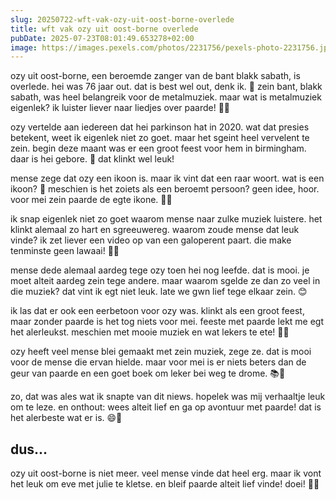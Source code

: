 ```yaml
---
slug: 20250722-wft-vak-ozy-uit-oost-borne-overlede
title: wft vak ozy uit oost-borne overlede
pubDate: 2025-07-23T08:01:49.653278+02:00
image: https://images.pexels.com/photos/2231756/pexels-photo-2231756.jpeg?auto=compress&cs=tinysrgb&dpr=2&h=650&w=940
---
```

ozy uit oost-borne, een beroemde zanger van de bant blakk sabath, is overlede. hei was 76 jaar out. dat is best wel out, denk ik. 🧓 zein bant, blakk sabath, was heel belangreik voor de metalmuziek. maar wat is metalmuziek eigenlek? ik luister liever naar liedjes over paarde! 🐴🎶

ozy vertelde aan iedereen dat hei parkinson hat in 2020. wat dat presies betekent, weet ik eigenlek niet zo goet. maar het sgeint heel vervelent te zein. begin deze maant was er een groot feest voor hem in birmingham. daar is hei gebore. 🎉 dat klinkt wel leuk!

mense zege dat ozy een ikoon is. maar ik vint dat een raar woort. wat is een ikoon? 🤔 meschien is het zoiets als een beroemt persoon? geen idee, hoor. voor mei zein paarde de egte ikone. 🐴💖

ik snap eigenlek niet zo goet waarom mense naar zulke muziek luistere. het klinkt alemaal zo hart en sgreeuwereg. waarom zoude mense dat leuk vinde? ik zet liever een video op van een galoperent paart. die make tenminste geen lawaai! 🐎🎥

mense dede alemaal aardeg tege ozy toen hei nog leefde. dat is mooi. je moet alteit aardeg zein tege andere. maar waarom sgelde ze dan zo veel in die muziek? dat vint ik egt niet leuk. late we gwn lief tege elkaar zein. 😊

ik las dat er ook een eerbetoon voor ozy was. klinkt als een groot feest, maar zonder paarde is het tog niets voor mei. feeste met paarde lekt me egt het alerleukst. meschien met mooie muziek en wat lekers te ete! 🥳🐴

ozy heeft veel mense blei gemaakt met zein muziek, zege ze. dat is mooi voor de mense die ervan hielde. maar voor mei is er niets beters dan de geur van paarde en een goet boek om leker bei weg te drome. 📚🐴

zo, dat was ales wat ik snapte van dit niews. hopelek was mij verhaaltje leuk om te leze. en onthout: wees alteit lief en ga op avontuur met paarde! dat is het alerbeste wat er is. 😄🐎

## dus...
ozy uit oost-borne is niet meer. veel mense vinde dat heel erg. maar ik vont het leuk om eve met julie te kletse. en bleif paarde alteit lief vinde! doei! 👋🐴
